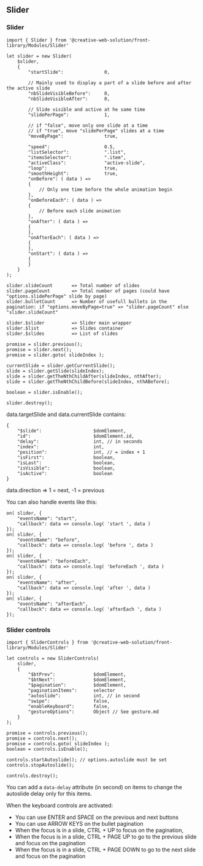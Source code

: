 ## Slider

### Slider

```
import { Slider } from '@creative-web-solution/front-library/Modules/Slider'

let slider = new Slider(
    $slider,
    {
        "startSlide":               0,

        // Mainly used to display a part of a slide before and after the active slide
        "nbSlideVisibleBefore":     0,
        "nbSlideVisibleAfter":      0,

        // Slide visible and active at he same time
        "slidePerPage":             1,

        // if "false", move only one slide at a time
        // if "true", move "slidePerPage" slides at a time
        "moveByPage":               true,

        "speed":                    0.5,
        "listSelector":             ".list",
        "itemsSelector":            ".item",
        "activeClass":              "active-slide",
        "loop":                     true,
        "smoothHeight":             true,
        "onBefore": ( data ) =>
        {
            // Only one time before the whole animation begin
        },
        "onBeforeEach": ( data ) =>
        {
            // Before each slide animation
        },
        "onAfter": ( data ) =>
        {
        },
        "onAfterEach": ( data ) =>
        {
        },
        "onStart": ( data ) =>
        {
        }
    }
);

slider.slideCount       => Total number of slides
slider.pageCount        => Total number of pages (could have "options.slidePerPage" slide by page)
slider.bulletCount      => Number of usefull bullets in the pagination: if "options.moveByPage=true" => "slider.pageCount" else "slider.slideCount"

slider.$slider          => Slider main wrapper
slider.$list            => Slides container
slider.$slides          => List of slides

promise = slider.previous();
promise = slider.next();
promise = slider.goto( slideIndex );

currentSlide = slider.getCurrentSlide();
slide = slider.getSlide(slideIndex);
slide = slider.getTheNthChildAfter(slideIndex, nthAfter);
slide = slider.getTheNthChildBefore(slideIndex, nthABefore);

boolean = slider.isEnable();

slider.destroy();
```

data.targetSlide and data.currentSlide contains:

```
{
    "$slide":                   $domElement,
    "id":                       $domElement.id,
    "delay":                    int, // in seconds
    "index":                    int,
    "position":                 int, // = index + 1
    "isFirst":                  boolean,
    "isLast":                   boolean,
    "isVisible":                boolean,
    "isActive":                 boolean
}
```

data.direction => 1 = next, -1 = previous


You can also handle events like this:

```
on( slider, {
    "eventsName": "start",
    "callback": data => console.log( 'start ', data )
});
on( slider, {
    "eventsName": "before",
    "callback": data => console.log( 'before ', data )
});
on( slider, {
    "eventsName": "beforeEach",
    "callback": data => console.log( 'beforeEach ', data )
});
on( slider, {
    "eventsName": "after",
    "callback": data => console.log( 'after ', data )
});
on( slider, {
    "eventsName": "afterEach",
    "callback": data => console.log( 'afterEach ', data )
});
```


### Slider controls

```
import { SliderControls } from '@creative-web-solution/front-library/Modules/Slider'

let controls = new SliderControls(
    slider,
    {
        "$btPrev":              $domElement,
        "$btNext":              $domElement,
        "$pagination":          $domElement,
        "paginationItems":      selector
        "autoslide":            int, // in second
        "swipe":                false,
        "enableKeyboard":       false,
        "gestureOptions":       Object // See gesture.md
    }
);

promise = controls.previous();
promise = controls.next();
promise = controls.goto( slideIndex );
boolean = controls.isEnable();

controls.startAutoslide(); // options.autoslide must be set
controls.stopAutoslide();

controls.destroy();
```

You can add a `data-delay` attribute (in second) on items to change the autoslide delay only for this items.

When the keyboard controls are activated:

* You can use ENTER and SPACE on the previous and next buttons
* You can use ARROW KEYS on the bullet pagination
* When the focus is in a slide, CTRL + UP to focus on the pagination,
* When the focus is in a slide, CTRL + PAGE UP to go to the previous slide and focus on the pagination
* When the focus is in a slide, CTRL + PAGE DOWN to go to the next slide and focus on the pagination

